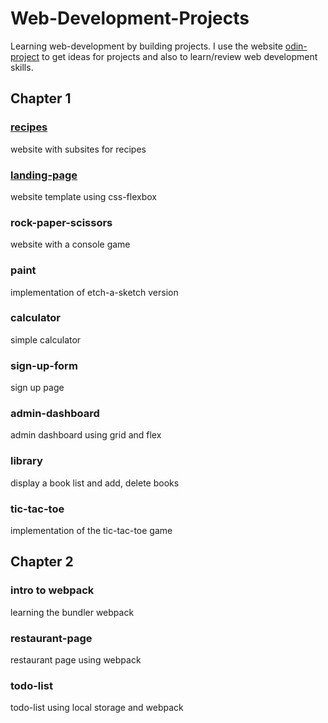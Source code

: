 # Web-Development-Projects
Learning web-development by building projects. I use the website [odin-project](https://www.theodinproject.com/dashboard)
to get ideas for projects and also to learn/review web development skills.

## Chapter 1
### [recipes](./chapter1/1-recipes/README.md)
website with subsites for recipes
### [landing-page](./chapter1/2-landing-page/README.md)
website template using css-flexbox
### rock-paper-scissors
website with a console game
### paint
implementation of etch-a-sketch version
### calculator
simple calculator
### sign-up-form
sign up page
### admin-dashboard
admin dashboard using grid and flex
### library
display a book list and add, delete books
### tic-tac-toe
implementation of the tic-tac-toe game

## Chapter 2
### intro to webpack
learning the bundler webpack
### restaurant-page
restaurant page using webpack
### todo-list
todo-list using local storage and webpack
